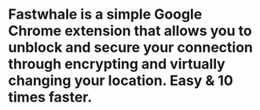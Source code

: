 # Fastwhale is a simple Google Chrome extension that allows you to unblock and secure your connection through encrypting and virtually changing your location. Easy & 10 times faster.



